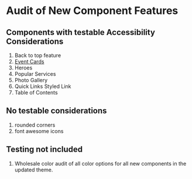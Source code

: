 # Audit of New Component Features

## Components with testable Accessibility Considerations
1. Back to top feature
2. [Event Cards](https://github.com/OGS-Digital-Service/accessibility-reporting/blob/main/audit%20results/ACSF/event-cards/manual-testing.md)
3. Heroes
4. Popular Services
5. Photo Gallery
6. Quick Links Styled Link
7. Table of Contents

## No testable considerations
1. rounded corners
2. font awesome icons

## Testing not included
1. Wholesale color audit of all color options for all new components in the updated theme. 
